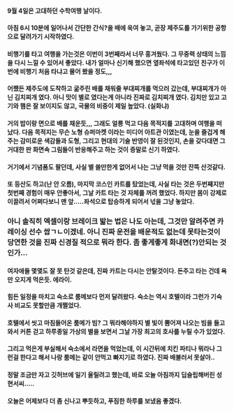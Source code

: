 #### 9월 4일은 고대하던 수학여행 날이다.
#### 아침 6시 10분에 일어나서 간단한 간식?을 배에 욱여 놓고, 곧장 제주도를 가기위한 공항으로 달려가기 시작하였다. 
#### 비행기를 타고 여행을 가는것은 이번이 3번째라서 너무 흥겨웠다. 그 무중력 상태의 느낌을 다시 느낄 수 있어서 좋았다. 내가 얼마나 신기해 했으면 옆좌석에 타고있던 친구가 이번에 비행기 처음 타냐고 물어 봤을 정도,,,
#### 어쨌든 제주도에 도착하고 굶주린 배를 채워줄 부대찌개를 먹으러 갔는데, 부대찌개가 아닌 김치찌개 였다. 아니 맛이 별로 였다는게 아니라 진짜로 김치찌개 였다. 김치만 있고 고기와 햄은 잘 보이지도 않고, 국물의 비중이 제일 높았다. (실화냐)
#### 거의 밥이랑 면으로 배를 채운듯,,, 그래도 얼릉 먹고 다음 목적지를 고대하며 여행을 떠났다. 다음 목적지는 무슨 노형 슈퍼마켓 이라는 미디어 아트관 이였는데, 눈을 즐겁게 해주는 감미로운 색감들과 도형, 그리고 현대의 기술 반영이 잘 된것인지, 손을 갖다대면 그 거대한 판 화면속 그림들이 반응해주고 하는 것이 증말로 신기 하였다.
#### 거기에서 기념품도 팔던데, 사실 별 쓸만한게 없어서 나는 그냥 먹을 것만 잔뜩 산것같다.
#### 또 등산도 하고(난 안 오름), 마지막 코스인 카트를 탔었는데, 사실 타는 것은 두번째지만 첫번째 경험이 매우 안좋아서, 그날 카트 타는 것 자체를 꺼려 했었다. 하지만 몸이 강제로 이끌려서 어쩌다보니 맨 앞.....좌석으로 탑승하게 되어서 넋을 그냥 놓았다.
### 아니 솔직히 엑셀이랑 브레이크 밟는 법은 나도 아는데, 그것만 알려주면 카 레이싱 선수 쌉ㄱㄴ이겠네. 아니 진짜 운전을 배운적도 없는데 못타는것이 당연한 것을 진짜 신경질 적으로 뭐라 한다. 좀 좋게좋게 화내면(?)안되는 것인가...
#### 여자애들 몇몇도 잘 못 탄것 같은데, 진짜 카트는 다시는 안탈것이다. 돈주고 타는 건데 욕만 오지게 먹은듯. 에라이.
#### 힘든 일정을 마치고 숙소로 룸메보다 먼저 달려왔다. 숙소는 역시 호텔이라 그런가 기숙사 비교도 못할만큼 개쩔었다.
#### 호텔에서 씻고 마침들어온 룸메가 빔? 그 뭐라해야하지 별 빛이 뿜어져 나오는 빔을 들고와서 커튼 걷고 하루종일 가상의 별을 보면서 그날 가장 최고의 호사를 누릴 수가 있었다.
#### 그리고 먹은게 부실해서 숙소에서 라면을 먹었는데, 이 시간뒤에 치킨 파티나 뭐라나 그런걸 한다고 해서 나랑 룸메는 같이 안먹고 빠지기로 하였다. 진짜 배불러서 못살아..
#### 정말 조금만 자고 깃허브에 일기 올릴려고 했는데, 바로 오늘 아침까지 딥슬립해버린 성현서씨.....
#### 오늘은 어제보다 더 좀 신나고 뿌듯하고, 푸짐한 하루를 보냈음 좋겠다.  